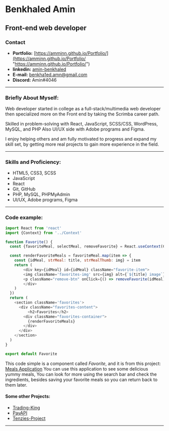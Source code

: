 # Benkhaled Amin

## Front-end web developer 

### Contact

- **Portfolio:** [https://amminn.github.io/Portfolio/](https://amminn.github.io/Portfolio/ "https://amminn.github.io/Portfolio/")
- **linkedin:** [amin-benkhaled](https://www.linkedin.com/in/amin-benkhaled-3140641b5/ "amin-benkhaled")
- **E-mail:** benkha1ed.amn@gmail.com
- **Discord:** Amin#4046

------------

### Briefly About Myself:
Web developer started in college as a full-stack/multimedia web developer then specialized more on the Front end by taking the Scrimba career path.

Skilled in problem-solving with React, JavaScript, SCSS/CSS, WordPress, MySQL, and PHP Also UI/UX side with Adobe programs and Figma.

I enjoy helping others and am fully motivated to progress and expand my skill set, by getting more real projects to gain more experience in the field.

------------

### Skills and Proficiency:
- HTML5, CSS3, SCSS
- JavaScript
- React
- Git, GitHub
- PHP, MySQL, PHPMyAdmin
- UI/UX, Adobe programs, Figma

------------

### Code example:
```js
import React from 'react'
import {Context} from '../Context'

function Favorite() {
  const {favoriteMeal, selectMeal, removeFavorite} = React.useContext(Context)

  const renderFavoriteMeals = favoriteMeal.map(item => {
    const {idMeal, strMeal: title, strMealThumb: img} = item
    return (
		<div key={idMeal} id={idMeal} className="favorite-item">
		<img className='favorites-img' src={img} alt={`${title} image`} onClick={() => selectMeal(idMeal)} />
		<p className="remove-btn" onClick={() => removeFavorite(idMeal)}>remove</p>
		</div>
    )
  }) 
  return (
    <section className='favorites'>
      <div className="favorites-content">
          <h2>Favorites</h2>
        <div className="favorites-container">
          {renderFavoriteMeals}
        </div>
      </div>
    </section>
  )
}

export default Favorite
```
This code simple is a component called *Favorite*, and it is from this project: [Meals Application](https://amminn.github.io/meals-application/ "meals application")
You can use this application to see some delicious yummy meals, You can look for more using the search bar and check the ingredients, besides saving your favorite meals so you can return back to them later.

#### Some other Projects:
- [Trading-King](https://amminn.github.io/trading-king/ "Trading-King")
- [PayAPI](https://amminn.github.io/payapi/ "PayAPI")
- [Tenzies-Project](https://amminn.github.io/Tenzies-Project/ "Tenzies-Project")


------------